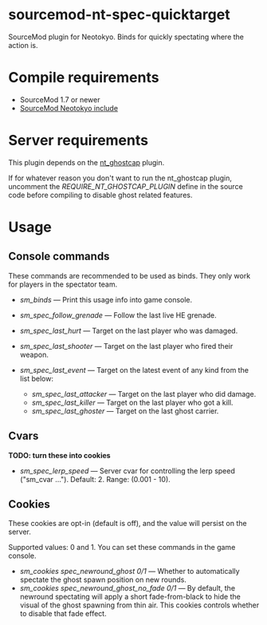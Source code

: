 # sourcemod-nt-spec-quicktarget
SourceMod plugin for Neotokyo. Binds for quickly spectating where the action is.

# Compile requirements
* SourceMod 1.7 or newer
* [SourceMod Neotokyo include](https://github.com/softashell/sourcemod-nt-include)

# Server requirements
This plugin depends on the [nt_ghostcap](https://github.com/softashell/nt-sourcemod-plugins/blob/master/scripting/nt_ghostcap.sp) plugin.

If for whatever reason you don't want to run the nt_ghostcap plugin, uncomment the *REQUIRE_NT_GHOSTCAP_PLUGIN* define in the source code before compiling to disable ghost related features.

# Usage

## Console commands
These commands are recommended to be used as binds. They only work for players in the spectator team.

* *sm_binds* — Print this usage info into game console.

* *sm_spec_follow_grenade* — Follow the last live HE grenade.
* *sm_spec_last_hurt* — Target on the last player who was damaged.
* *sm_spec_last_shooter* — Target on the last player who fired their weapon.
* *sm_spec_last_event* — Target on the latest event of any kind from the list below:
  * *sm_spec_last_attacker* — Target on the last player who did damage.
  * *sm_spec_last_killer* — Target on the last player who got a kill.
  * *sm_spec_last_ghoster* — Target on the last ghost carrier.

## Cvars
**TODO: turn these into cookies**
* *sm_spec_lerp_speed* — Server cvar for controlling the lerp speed ("sm_cvar ..."). Default: 2. Range: (0.001 - 10).

## Cookies
These cookies are opt-in (default is off), and the value will persist on the server.

Supported values: 0 and 1. You can set these commands in the game console.

* *sm_cookies spec_newround_ghost 0/1* — Whether to automatically spectate the ghost spawn position on new rounds.
* *sm_cookies spec_newround_ghost_no_fade 0/1* — By default, the newround spectating will apply a short fade-from-black to hide the visual of the ghost spawning from thin air. This cookies controls whether to disable that fade effect.
